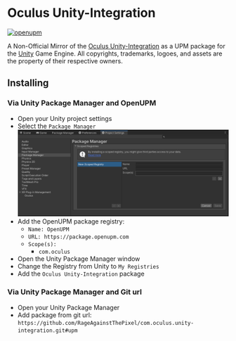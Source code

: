 # Oculus Unity-Integration

[![openupm](https://img.shields.io/npm/v/com.oculus.unity-integration?label=openupm&registry_uri=https://package.openupm.com)](https://openupm.com/packages/com.oculus.unity-integration/)

A Non-Official Mirror of the [Oculus Unity-Integration](https://developer.oculus.com/downloads/package/unity-integration/) as a UPM package for the [Unity](https://unity.com/) Game Engine.
All copyrights, trademarks, logoes, and assets are the property of their respective owners.

## Installing

### Via Unity Package Manager and OpenUPM

- Open your Unity project settings
- Select the `Package Manager`
![scoped-registries](Documentation~/images/package-manager-scopes.png)
- Add the OpenUPM package registry:
  - `Name: OpenUPM`
  - `URL: https://package.openupm.com`
  - `Scope(s):`
    - `com.oculus`
- Open the Unity Package Manager window
- Change the Registry from Unity to `My Registries`
- Add the `Oculus Unity-Integration` package

### Via Unity Package Manager and Git url

- Open your Unity Package Manager
- Add package from git url: `https://github.com/RageAgainstThePixel/com.oculus.unity-integration.git#upm`
